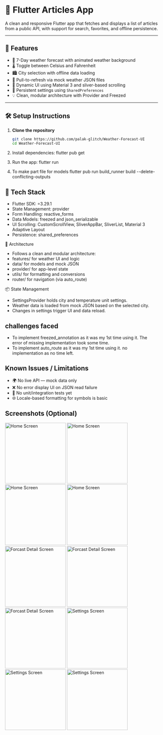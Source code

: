 # 📰 Flutter Articles App

A clean and responsive Flutter app that fetches and displays a list of articles from a public API, with support for search, favorites, and offline persistence.

---

## 🚀 Features

- 🌇 7-Day weather forecast with animated weather background
- 🌡️ Toggle between Celsius and Fahrenheit
- 🏙️ City selection with offline data loading
- 🔁 Pull-to-refresh via mock weather JSON files
- 🎨 Dynamic UI using Material 3 and sliver-based scrolling
- 🧠 Persistent settings using `SharedPreferences`
- 💡 Clean, modular architecture with Provider and Freezed

---

## 🛠️ Setup Instructions

1. **Clone the repository**
   ```bash
   git clone https://github.com/palak-glitch/Weather-Forecast-UI
   cd Weather-Forecast-UI

2. Install dependencies:
   flutter pub get

4. Run the app:
   flutter run

5. To make part file for models
   flutter pub run build_runner build --delete-conflicting-outputs


## 🧰 Tech Stack
- Flutter SDK: =3.29.1
- State Management: provider
- Form Handling: reactive_forms
- Data Models: freezed and json_serializable
- UI Scrolling: CustomScrollView, SliverAppBar, SliverList, Material 3 Adaptive Layout
- Persistence: shared_preferences

🧩 Architecture
- Follows a clean and modular architecture:
- features/ for weather UI and logic
- data/ for models and mock JSON
- provider/ for app-level state
- utils/ for formatting and conversions
- router/ for navigation (via auto_route)

📦 State Management
- SettingsProvider holds city and temperature unit settings.
- Weather data is loaded from mock JSON based on the selected city.
- Changes in settings trigger UI and data reload.


## challenges faced
- To implement freezed_annotation as it was my 1st time using it. The error of missing implementation took some time.
- To implement auto_route as it was my 1st time using it. no implementation as no time left.

## Known Issues / Limitations
- 🌍 No live API — mock data only
- ❌ No error display UI on JSON read failure
- 🧪 No unit/integration tests yet
- 🌐 Locale-based formatting for symbols is basic 


## Screenshots (Optional)
[//]: # (![Home Screen]&#40;assets/1.jpg&#41;)

<img src="assets/1.jpg" width="200" alt="Home Screen">  <img src="assets/2.jpg" width="200" alt="Home Screen">
<img src="assets/3.jpg" width="200" alt="Home Screen">  <img src="assets/4.jpg" width="200" alt="Home Screen">
<img src="assets/5.jpg" width="200" alt="Forcast Detail Screen">  <img src="assets/6.jpg" width="200" alt="Forcast Detail Screen">
<img src="assets/7.jpg" width="200" alt="Forcast Detail Screen">  <img src="assets/8.jpg" width="200" alt="Settings Screen">
<img src="assets/9.jpg" width="200" alt="Settings Screen">  <img src="assets/10.jpg" width="200" alt="Settings Screen">
